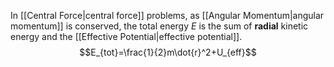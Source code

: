 In [[Central Force|central force]] problems, as [[Angular Momentum|angular momentum]] is conserved, the total energy $E$ is the sum of **radial** kinetic energy and the [[Effective Potential|effective potential]].
$$E_{tot}=\frac{1}{2}m\dot{r}^2+U_{eff}$$